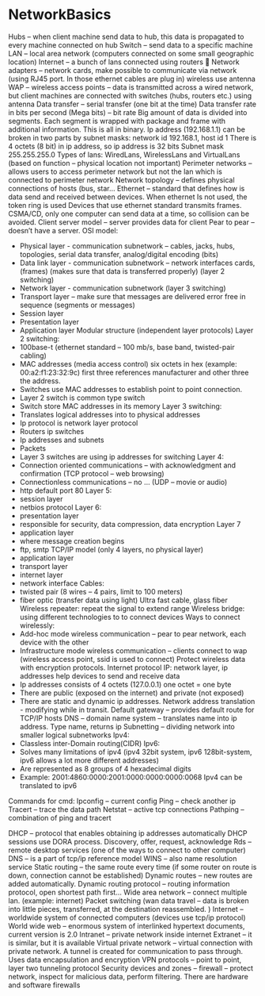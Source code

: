 # NetworkBasics

Hubs – when client machine send data to hub, this data is propagated to every machine connected on hub
Switch – send data to a specific machine
LAN – local area network (computers connected on some small geographic location)
Internet – a bunch of lans connected using routers 
Network adapters – network cards, make possible to communicate via network (using RJ45 port. In those ethernet cables are plug in) wireless use antenna
WAP – wireless access points – data is transmitted across a wired network, but client machines are connected with switches (hubs, routers etc.) using antenna 
Data transfer – serial transfer (one bit at the time)
Data transfer rate in bits per second (Mega bits) – bit rate
Big amount of data is divided into segments. Each segment is wrapped with package and frame with additional information. This is all in binary.
Ip address (192.168.1.1) can be broken in two parts by subnet masks: network id 192.168.1, host id 1
There is 4 octets (8 bit) in ip address, so ip address is 32 bits
Subnet mask 255.255.255.0
Types of lans: WiredLans, WirelessLans and VirtualLans (based on function – physical location not important)
Perimeter networks – allows users to access perimeter network but not the lan which is connected to perimeter network
Network topology – defines physical connections of hosts (bus, star…
Ethernet – standard that defines how is data send and received between devices. When ethernet Is not used, the token ring is used
Devices that use ethernet standard transmits frames.
CSMA/CD, only one computer can send data at a time, so collision can be avoided.
Client server model – server provides data for client
Pear to pear – doesn’t have a server. 
OSI model:
-	Physical layer - communication subnetwork – cables, jacks, hubs, topologies, serial data transfer, analog/digital encoding (bits)
-	Data link layer - communication subnetwork – network interfaces cards, (frames) (makes sure that data is transferred properly) (layer 2 switching)
-	Network layer - communication subnetwork (layer 3 switching)
-	Transport layer – make sure that messages are delivered error free in sequence (segments or messages)
-	Session layer
-	Presentation layer
-	Application layer
Modular structure (independent layer protocols)
Layer 2 switching:
-	100base-t (ethernet standard – 100 mb/s, base band, twisted-pair cabling)
-	MAC addresses (media access control) six octets in hex (example: 00:a2:f1:23:32:9c) first three references  manufacturer and other three the address.
-	Switches use MAC addresses to establish point to point connection.
-	Layer 2 switch is common type switch
-	Switch store MAC addresses in its memory 
Layer 3 switching:
-	Translates logical addresses into to physical addresses
-	Ip protocol is network layer protocol
-	Routers ip switches
-	Ip addresses and subnets
-	Packets
-	Layer 3 switches are using ip addresses for switching
Layer 4:
-	Connection oriented communications – with acknowledgment and confirmation (TCP protocol – web browsing)
-	Connectionless communications – no … (UDP – movie or audio)
-	http default port 80
Layer 5:
-	session layer
-	netbios protocol
Layer 6:
-	presentation layer
-	responsible for security, data compression, data encryption
Layer 7
-	application layer
-	where message creation begins
-	ftp, smtp
TCP/IP model (only 4 layers, no physical layer)
-	application layer
-	transport layer
-	internet layer
-	network interface
Cables:
-	twisted pair (8 wires – 4 pairs, limit to 100 meters)
-	fiber optic (transfer data using light)
Ultra fast cable, glass fiber
Wireless repeater: repeat the signal to extend range
Wireless bridge: using different technologies to to connect devices
Ways to connect wirelessly:
-	Add-hoc mode wireless communication – pear to pear network, each device with the other
-	Infrastructure mode wireless communication – clients connect to wap (wireless access point, ssid is used to connect)
Protect wireless data with encryption protocols.
Internet protocol IP: network layer, ip addresses help devices to send and receive data
-	Ip addresses consists of 4 octets (127.0.0.1) one octet = one byte
-	There are public (exposed on the internet) and private (not exposed)
-	There are static and dynamic ip addresses.
Network address translation - modifying while in transit.
Default gateway – provides default route for TCP/IP hosts 
DNS – domain name system – translates name into ip address. Type name, returns ip
Subnetting – dividing network into smaller logical subnetworks
Ipv4:
-	Classless inter-Domain routing(CIDR)
Ipv6:
-	Solves many limitations of ipv4 (ipv4 32bit system, ipv6 128bit-system, ipv6 allows a lot more different addresses)
-	Are represented as 8 groups of 4 hexadecimal digits
-	Example: 2001:4860:0000:2001:0000:0000:0000:0068
Ipv4 can be translated to ipv6

Commands for cmd:
Ipconfig – current config
Ping – check another ip
Tracert – trace the data path
Netstat – active tcp connections
Pathping – combination of ping and tracert

DHCP – protocol that enables obtaining ip addresses automatically
DHCP sessions use DORA process. Discovery, offer, request, acknowledge
Rds – remote desktop services (one of the ways to connect to other computer)
DNS – is a part of tcp/ip reference model
WINS – also name resolution service
Static routing – the same route every time (if some router on route is down, connection cannot be established)
Dynamic routes – new routes are added automatically. 
Dynamic routing protocol – routing information protocol, open shortest path first…
Wide area network – connect multiple lan. (example: internet)
Packet switching (wan data travel – data is broken into little pieces, transferred, at the destination reassembled. )
Internet – worldwide system of connected computers (devices use tcp/ip protocol)
World wide web – enormous system of interlinked hypertext documents, current version is 2.0
Intranet – private network inside internet
Extranet – it is similar, but it is available
Virtual private network – virtual connection with private network. A tunnel is created for communication to pass through. Uses data encapsulation and encryption
VPN protocols – point to point, layer two tunneling protocol
Security devices and zones – firewall – protect network, inspect for malicious data, perform filtering. There are hardware and software firewalls
